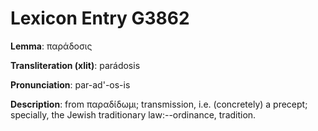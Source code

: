 # Lexicon Entry G3862

**Lemma**: παράδοσις

**Transliteration (xlit)**: parádosis

**Pronunciation**: par-ad'-os-is

**Description**:
from παραδίδωμι; transmission, i.e. (concretely) a precept; specially, the Jewish traditionary law:--ordinance, tradition.
